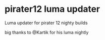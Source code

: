 # pirater12 luma updater
Luma updater for pirater 12 nighty builds


big thanks to @Kartik for his luma nightly
